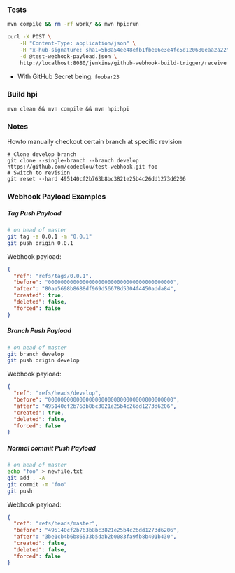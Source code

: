 ### Tests

```bash
mvn compile && rm -rf work/ && mvn hpi:run

curl -X POST \
    -H "Content-Type: application/json" \
    -H "x-hub-signature: sha1=5b8a54ee48efb1fbe06e3e4fc5d120680eaa2a22" \
    -d @test-webhook-payload.json \
    http://localhost:8080/jenkins/github-webhook-build-trigger/receive
```

 * With GitHub Secret being: `foobar23`

### Build hpi

```
mvn clean && mvn compile && mvn hpi:hpi
```


### Notes

Howto manually checkout certain branch at specific revision

```
# Clone develop branch
git clone --single-branch --branch develop https://github.com/codeclou/test-webhook.git foo
# Switch to revision
git reset --hard 495140cf2b763b8bc3821e25b4c26dd1273d6206
```


### Webhook Payload Examples


##### Tag Push Payload

```bash
# on head of master
git tag -a 0.0.1 -m "0.0.1"
git push origin 0.0.1
```

Webhook payload:

```json
{
  "ref": "refs/tags/0.0.1",
  "before": "0000000000000000000000000000000000000000",
  "after": "80aa5698b8688df969d56678d5304f4450adda84",
  "created": true,
  "deleted": false,
  "forced": false
}
```

##### Branch Push Payload

```bash
# on head of master
git branch develop
git push origin develop
```

Webhook payload:

```json
{
  "ref": "refs/heads/develop",
  "before": "0000000000000000000000000000000000000000",
  "after": "495140cf2b763b8bc3821e25b4c26dd1273d6206",
  "created": true,
  "deleted": false,
  "forced": false
}
```

##### Normal commit Push Payload

```bash
# on head of master
echo "foo" > newfile.txt
git add . -A
git commit -m "foo"
git push
```

Webhook payload:

```json
{
  "ref": "refs/heads/master",
  "before": "495140cf2b763b8bc3821e25b4c26dd1273d6206",
  "after": "3be1cb4b6b86533b5dab2b0083fa9fb8b401b430",
  "created": false,
  "deleted": false,
  "forced": false
}
```
